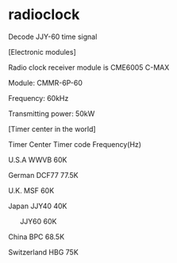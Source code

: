 # radioclock

Decode JJY-60 time signal

[Electronic modules]

Radio clock receiver module is CME6005 C-MAX

Module: CMMR-6P-60

Frequency: 60kHz

Transmitting power: 50kW

[Timer center in the world]

Timer Center  Timer code  Frequency(Hz)

U.S.A         WWVB        60K

German        DCF77       77.5K

U.K.          MSF         60K

Japan         JJY40       40K

      JJY60       60K

China         BPC         68.5K

Switzerland   HBG         75K
